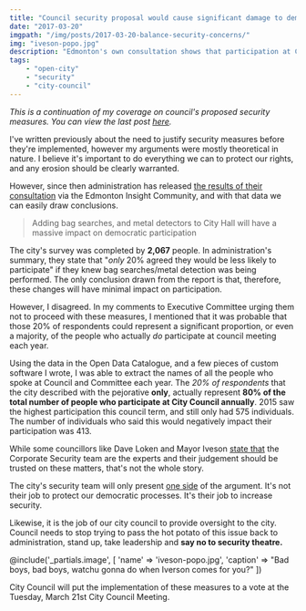 ```yaml
---
title: "Council security proposal would cause significant damage to democratic participation"
date: "2017-03-20"
imgpath: "/img/posts/2017-03-20-balance-security-concerns/"
img: "iveson-popo.jpg"
description: "Edmonton's own consultation shows that participation at City Hall could drop by up to 80% if the City proceeds with implementation of bag searches and metal detectors"
tags: 
    - "open-city"
    - "security"
    - "city-council"
---
```


*This is a continuation of my coverage on council's proposed security measures. You can view the last post [here](/blog/2017/02/16/keep-metal-detectors-bag-searches-out-of-city-hall/).*

I've written previously about the need to justify security measures before they're implemented, however my arguments
were mostly theoretical in nature. I believe it's important to do everything we can to protect our rights, and any erosion
should be clearly warranted.

However, since then administration has released [the results of their consultation](/pdf/2017-03-20-balance-security-concerns/insight-security-measures-consultation.pdf) via the Edmonton Insight Community,
and with that data we can easily draw conclusions.
 
> Adding bag searches, and metal detectors to City Hall will have a massive impact on democratic participation

The city's survey was completed by **2,067** people. In administration's summary, they state that "*only* 20% agreed they would be less likely to participate"
if they knew bag searches/metal detection was being performed. The only conclusion drawn from the report is that, therefore,
these changes will have minimal impact on participation.

However, I disagreed. In my comments to Executive Committee urging them not to proceed with these measures, I mentioned
that it was probable that those 20% of respondents could represent a significant proportion, or even a majority, of the people
who actually *do* participate at council meeting each year.

<div>
    <canvas id="participation-chart" style="max-width:100%" width=400 height=150></canvas>
</div>

<script>
var ctx = document.getElementById("participation-chart");
var myChart = new Chart(ctx, {
    type: 'line',
    data: {
        labels: [ "2014", "2015", "2016" ],
        datasets: [{
            label: 'Speakers at Council/Committee',
            data: [ 504, 575, 493],
            fill: false,
            backgroundColor: "rgba(211, 88, 82, 0.4)",
            borderColor: "rgba(216, 54, 54,1)"
        },
        {
            label: '20% of Survey Respondents',
            data: [413, 413, 413 ],
            backgroundColor: "rgba(2, 99, 39,0.4)",
            borderColor: "rgba(2, 99, 39,1)"
        }]
    },
    options: {
        scales: {
            yAxes: [{
                ticks: {
                    beginAtZero:true
                }
            }]
        }
    }
});
</script>

Using the data in the Open Data Catalogue, and a few pieces of custom software I wrote, I was able to extract the names of
all the people who spoke at Council and Committee each year. The *20% of respondents* that the city described with the pejorative
**only**, actually represent **80% of the total number of people who participate at City Council annually**. 2015 saw the highest participation
this council term, and still only had 575 individuals. The number of individuals who said this would negatively impact their participation
was 413.

While some councillors like Dave Loken and Mayor Iveson [state that](http://edmontonjournal.com/news/local-news/metal-detectors-bag-checks-only-the-first-security-upgrades-for-city-hall-officials)
the Corporate Security team are the experts and their judgement should be trusted on these matters, that's not the whole story.

The city's security team will only present [one side](http://edmontonjournal.com/news/politics/david-staples-councillors-get-one-sided-advice-on-city-hall-security-risks)
of the argument. It's not their job to protect our democratic processes. It's their job to increase security.

Likewise, it is the job of our city council to provide oversight to the city. Council needs to stop trying to pass the hot
potato of this issue back to administration, stand up, take leadership and **say no to security theatre.**


@include('_partials.image', [ 'name' => 'iveson-popo.jpg', 'caption' => "Bad boys, bad boys, watchu gonna do when Iverson comes for you?" ])

City Council will put the implementation of these measures to a vote at the Tuesday, March 21st City Council Meeting.
